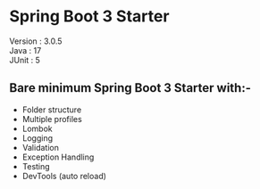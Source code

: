 # Spring Boot 3 Starter
 Version : 3.0.5  
Java : 17  
JUnit : 5  

## Bare minimum Spring Boot 3 Starter with:-
- Folder structure 
- Multiple profiles
- Lombok 
- Logging
- Validation
- Exception Handling
- Testing
- DevTools (auto reload) 

